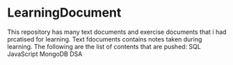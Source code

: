 # LearningDocument
This repository has many text documents and exercise documents that i had prcatised for learning.
Text fdocuments contains notes taken during learning.
The following are the list of contents that are pushed:
  SQL
  JavaScript
  MongoDB
  DSA
